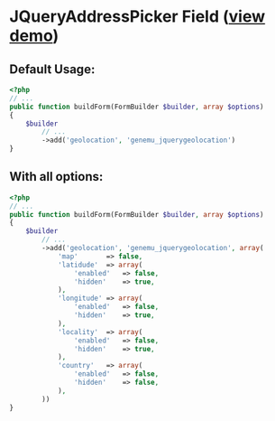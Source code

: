 # JQueryAddressPicker Field ([view demo](http://xilinus.com/jquery-addresspicker/demos/))

## Default Usage:

``` php
<?php
// ...
public function buildForm(FormBuilder $builder, array $options)
{
    $builder
        // ...
        ->add('geolocation', 'genemu_jquerygeolocation')
}
```

## With all options:
``` php
<?php
// ...
public function buildForm(FormBuilder $builder, array $options)
{
    $builder
        // ...
        ->add('geolocation', 'genemu_jquerygeolocation', array(
            'map'       => false,
            'latidude'  => array(
                'enabled'   => false,
                'hidden'    => true,
            ),
            'longitude' => array(
                'enabled'   => false,
                'hidden'    => true,
            ),
            'locality'  => array(
                'enabled'   => false,
                'hidden'    => true,
            ),
            'country'   => array(
                'enabled'   => false,
                'hidden'    => false,
            ),
        ))
}
```

